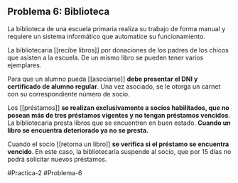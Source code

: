 ## Problema 6: Biblioteca
La biblioteca de una escuela primaria realiza su trabajo de forma manual y requiere un sistema informático que automatice su funcionamiento.

La bibliotecaria [[recibe libros]] por donaciones de los padres de los chicos que asisten a la escuela. De un mismo libro se pueden tener varios ejemplares. 

Para que un alumno pueda [[asociarse]] **debe presentar el DNI y certificado de alumno regular**. Una vez asociado, se le otorga un carnet con su correspondiente número de socio.

Los [[préstamos]] **se realizan exclusivamente a socios habilitados, que no posean más de tres préstamos vigentes y no tengan préstamos vencidos**. La bibliotecaria presta libros que se encuentren en buen estado. **Cuando un libro se encuentra deteriorado ya no se presta.**

Cuando el socio [[retorna un libro]] **se verifica si el préstamo se encuentra vencido**. En este caso, la bibliotecaria suspende al socio, que por 15 días no podrá solicitar nuevos préstamos.

#Practica-2 #Problema-6